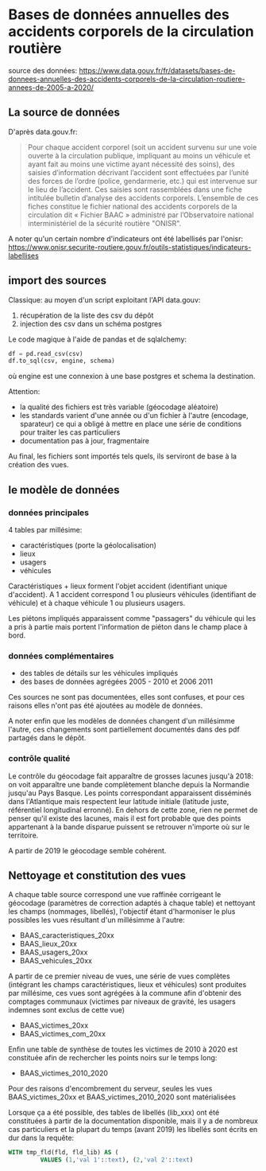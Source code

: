 # Bases de données annuelles des accidents corporels de la circulation routière

source des données: https://www.data.gouv.fr/fr/datasets/bases-de-donnees-annuelles-des-accidents-corporels-de-la-circulation-routiere-annees-de-2005-a-2020/

## La source de données

D'après data.gouv.fr: 

> Pour chaque accident corporel (soit un accident survenu sur une voie ouverte à la circulation publique, impliquant au moins un véhicule et ayant fait au moins une victime ayant nécessité des soins), des saisies d’information décrivant l’accident sont effectuées par l’unité des forces de l’ordre (police, gendarmerie, etc.) qui est intervenue sur le lieu de l’accident. Ces saisies sont rassemblées dans une fiche intitulée bulletin d’analyse des accidents corporels. L’ensemble de ces fiches constitue le fichier national des accidents corporels de la circulation dit « Fichier BAAC » administré par l’Observatoire national interministériel de la sécurité routière "ONISR".

A noter qu'un certain nombre d'indicateurs ont été labellisés par l'onisr: https://www.onisr.securite-routiere.gouv.fr/outils-statistiques/indicateurs-labellises

## import des sources

Classique: au moyen d'un script exploitant l'API data.gouv:

1. récupération de la liste des csv du dépôt
2. injection des csv dans un schéma postgres

Le code magique à l'aide de pandas et de sqlalchemy:

```python
df = pd.read_csv(csv)
df.to_sql(csv, engine, schema)
```
où engine est une connexion à une base postgres et schema la destination.

Attention:
- la qualité des fichiers est très variable (géocodage aléatoire)
- les standards varient d'une année ou d'un fichier à l'autre (encodage, sparateur) ce qui a obligé à mettre en place une série de conditions pour traiter les cas particuliers
- documentation pas à jour, fragmentaire

Au final, les fichiers sont importés tels quels, ils serviront de base à la création des vues.

## le modèle de données

### données principales

4 tables par millésime:
- caractéristiques (porte la géolocalisation)
- lieux
- usagers
- véhicules

Caractéristiques + lieux forment l'objet accident (identifiant unique d'accident). A 1 accident correspond 1 ou plusieurs véhicules (identifiant de véhicule) et à chaque véhicule 1 ou plusieurs usagers.

Les piétons impliqués apparaissent comme "passagers" du véhicule qui les a pris à partie mais portent l'information de piéton dans le champ place à bord.

### données complémentaires

- des tables de détails sur les véhicules impliqués
- des bases de données agrégées 2005 - 2010 et 2006 2011

Ces sources ne sont pas documentées, elles sont confuses, et pour ces raisons elles n'ont pas été ajoutées au modèle de données.

A noter enfin que les modèles de données changent d'un millésimme l'autre, ces changements sont partiellement documentés dans des pdf partagés dans le dépôt.

### contrôle qualité

Le contrôle du géocodage fait apparaître de grosses lacunes jusqu'à 2018: on voit apparaître une bande complètement blanche depuis la Normandie jusqu'au Pays Basque. Les points correspondant apparaissent disséminés dans l'Atlantique mais respectent leur latitude initiale (latitude juste, référentiel longitudinal erronné).
En dehors de cette zone, rien ne permet de penser qu'il existe des lacunes, mais il est fort probable que des points appartenant à la bande disparue puissent se retrouver n'importe où sur le territoire.

A partir de 2019 le géocodage semble cohérent.

## Nettoyage et constitution des vues

A chaque table source correspond une vue raffinée corrigeant le géocodage (paramètres de correction adaptés à chaque table) et nettoyant les champs (nommages, libellés), l'objectif étant d'harmoniser le plus possibles les vues résultant d'un millésimme à l'autre:

- BAAS_caracteristiques_20xx
- BAAS_lieux_20xx
- BAAS_usagers_20xx
- BAAS_vehicules_20xx

A partir de ce premier niveau de vues, une série de vues complètes (intégrant les champs caractéristiques, lieux et véhicules) sont produites par millésime, ces vues sont agrégées à la commune afin d'obtenir des comptages communaux (victimes par niveaux de gravité, les usagers indemnes sont exclus de cette vue)

- BAAS_victimes_20xx
- BAAS_victimes_com_20xx

Enfin une table de synthèse de toutes les victimes de 2010 à 2020 est constituée afin de rechercher les points noirs sur le temps long:

- BAAS_victimes_2010_2020

Pour des raisons d'encombrement du serveur, seules les vues BAAS_victimes_20xx et BAAS_victimes_2010_2020 sont matérialisées

Lorsque ça a été possible, des tables de libellés (lib_xxx) ont été constituées à partir de la documentation disponible, mais il y a de nombreux cas particuliers et la plupart du temps (avant 2019) les libellés sont écrits en dur dans la requête:

```sql
WITH tmp_fld(fld, fld_lib) AS (
         VALUES (1,'val 1'::text), (2,'val 2'::text)
```
